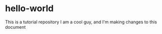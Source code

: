 # hello-world
This is a tutorial repository
I am a cool guy, and I'm making changes to this document
